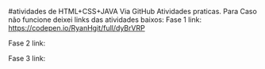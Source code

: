 #atividades de HTML+CSS+JAVA Via GitHub
 Atividades praticas.
  Para Caso não funcione deixei links das atividades baixos:
   Fase 1
    link: https://codepen.io/RyanHgit/full/dyBrVRP
    
   Fase 2
    link: 
    
   Fase 3
    link: 
    